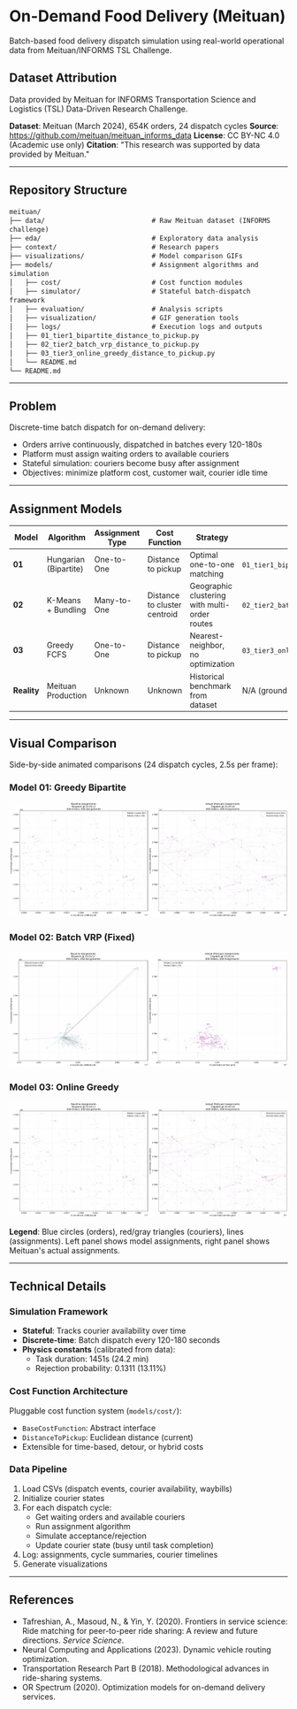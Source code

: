 # On-Demand Food Delivery (Meituan)

Batch-based food delivery dispatch simulation using real-world operational data from Meituan/INFORMS TSL Challenge.

## Dataset Attribution

Data provided by Meituan for INFORMS Transportation Science and Logistics (TSL) Data-Driven Research Challenge.

**Dataset**: Meituan (March 2024), 654K orders, 24 dispatch cycles
**Source**: https://github.com/meituan/meituan_informs_data
**License**: CC BY-NC 4.0 (Academic use only)
**Citation**: "This research was supported by data provided by Meituan."

---

## Repository Structure

```
meituan/
├── data/                           # Raw Meituan dataset (INFORMS challenge)
├── eda/                            # Exploratory data analysis
├── context/                        # Research papers
├── visualizations/                 # Model comparison GIFs
├── models/                         # Assignment algorithms and simulation
│   ├── cost/                       # Cost function modules
│   ├── simulator/                  # Stateful batch-dispatch framework
│   ├── evaluation/                 # Analysis scripts
│   ├── visualization/              # GIF generation tools
│   ├── logs/                       # Execution logs and outputs
│   ├── 01_tier1_bipartite_distance_to_pickup.py
│   ├── 02_tier2_batch_vrp_distance_to_pickup.py
│   ├── 03_tier3_online_greedy_distance_to_pickup.py
│   └── README.md
└── README.md
```

---

## Problem

Discrete-time batch dispatch for on-demand delivery:
- Orders arrive continuously, dispatched in batches every 120-180s
- Platform must assign waiting orders to available couriers
- Stateful simulation: couriers become busy after assignment
- Objectives: minimize platform cost, customer wait, courier idle time

---

## Assignment Models

| Model | Algorithm | Assignment Type | Cost Function | Strategy | File |
|-------|-----------|----------------|---------------|----------|------|
| **01** | Hungarian (Bipartite) | One-to-One | Distance to pickup | Optimal one-to-one matching | `01_tier1_bipartite_distance_to_pickup.py` |
| **02** | K-Means + Bundling | Many-to-One | Distance to cluster centroid | Geographic clustering with multi-order routes | `02_tier2_batch_vrp_distance_to_pickup.py` |
| **03** | Greedy FCFS | One-to-One | Distance to pickup | Nearest-neighbor, no optimization | `03_tier3_online_greedy_distance_to_pickup.py` |
| **Reality** | Meituan Production | Unknown | Unknown | Historical benchmark from dataset | N/A (ground truth) |

---

## Visual Comparison

Side-by-side animated comparisons (24 dispatch cycles, 2.5s per frame):

### Model 01: Greedy Bipartite
![Model 01](visualizations/01_tier1_bipartite_distance_to_pickup_20251027_203531_comparison.gif)

### Model 02: Batch VRP (Fixed)
![Model 02](visualizations/02_tier2_batch_vrp_distance_to_pickup_20251028_195230_comparison.gif)

### Model 03: Online Greedy
![Model 03](visualizations/03_tier3_online_greedy_distance_to_pickup_20251027_205649_comparison.gif)

**Legend**: Blue circles (orders), red/gray triangles (couriers), lines (assignments). Left panel shows model assignments, right panel shows Meituan's actual assignments.

---

## Technical Details

### Simulation Framework
- **Stateful**: Tracks courier availability over time
- **Discrete-time**: Batch dispatch every 120-180 seconds
- **Physics constants** (calibrated from data):
  - Task duration: 1451s (24.2 min)
  - Rejection probability: 0.1311 (13.11%)

### Cost Function Architecture
Pluggable cost function system (`models/cost/`):
- `BaseCostFunction`: Abstract interface
- `DistanceToPickup`: Euclidean distance (current)
- Extensible for time-based, detour, or hybrid costs

### Data Pipeline
1. Load CSVs (dispatch events, courier availability, waybills)
2. Initialize courier states
3. For each dispatch cycle:
   - Get waiting orders and available couriers
   - Run assignment algorithm
   - Simulate acceptance/rejection
   - Update courier state (busy until task completion)
4. Log: assignments, cycle summaries, courier timelines
5. Generate visualizations

---

## References

- Tafreshian, A., Masoud, N., & Yin, Y. (2020). Frontiers in service science: Ride matching for peer-to-peer ride sharing: A review and future directions. *Service Science*.
- Neural Computing and Applications (2023). Dynamic vehicle routing optimization.
- Transportation Research Part B (2018). Methodological advances in ride-sharing systems.
- OR Spectrum (2020). Optimization models for on-demand delivery services.